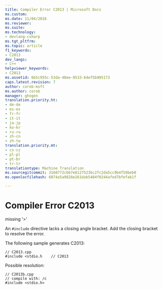 ```yaml
---
title: Compiler Error C2013 | Microsoft Docs
ms.custom: 
ms.date: 11/04/2016
ms.reviewer: 
ms.suite: 
ms.technology:
- devlang-csharp
ms.tgt_pltfrm: 
ms.topic: article
f1_keywords:
- C2013
dev_langs:
- C++
helpviewer_keywords:
- C2013
ms.assetid: 6b5c955c-53da-48ee-8533-64ef5b905173
caps.latest.revision: 7
author: corob-msft
ms.author: corob
manager: ghogen
translation.priority.ht:
- de-de
- es-es
- fr-fr
- it-it
- ja-jp
- ko-kr
- ru-ru
- zh-cn
- zh-tw
translation.priority.mt:
- cs-cz
- pl-pl
- pt-br
- tr-tr
translationtype: Machine Translation
ms.sourcegitcommit: 3168772cbb7e8127523bc2fc2da5cc9b4f59beb8
ms.openlocfilehash: 6074a5a9828e261dab5484f0244afed7bfefab1f

---
```

# Compiler Error C2013
missing '>'  
  
 An `#include` directive lacks a closing angle bracket. Add the closing bracket to resolve the error.  
  
 The following sample generates C2013:  
  
```  
// C2013.cpp  
#include <stdio.h    // C2013  
```  
  
 Possible resolution:  
  
```  
// C2013b.cpp  
// compile with: /c  
#include <stdio.h>  
```


<!--HONumber=Jan17_HO1-->


